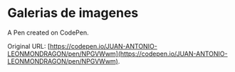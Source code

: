 # Galerias de imagenes 

A Pen created on CodePen.

Original URL: [https://codepen.io/JUAN-ANTONIO-LEONMONDRAGON/pen/NPGVWwm](https://codepen.io/JUAN-ANTONIO-LEONMONDRAGON/pen/NPGVWwm).

